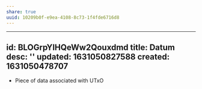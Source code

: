 ```yaml
---
share: true
uuid: 10209b0f-e9ea-4108-8c73-1f4fde6716d8
---
```

---
id: BLOGrpYIHQeWw2Qouxdmd
title: Datum
desc: ''
updated: 1631050827588
created: 1631050478707
---

* Piece of data associated with UTxO

